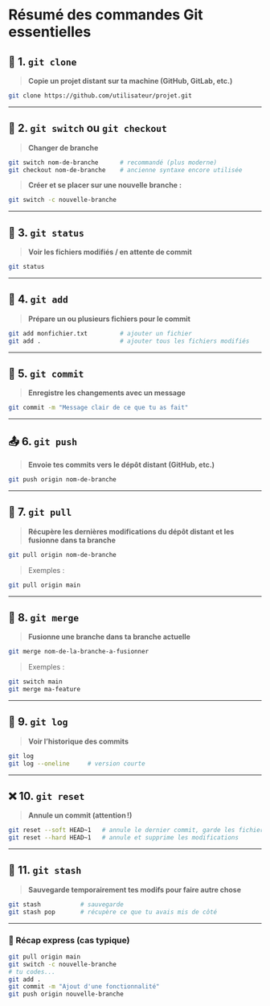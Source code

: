 # Résumé des commandes Git essentielles

## 🔄 1. `git clone`

> **Copie un projet distant sur ta machine (GitHub, GitLab, etc.)**

```bash
git clone https://github.com/utilisateur/projet.git
```

---

## 🔀 2. `git switch` ou `git checkout`

> **Changer de branche**

```bash
git switch nom-de-branche      # recommandé (plus moderne)
git checkout nom-de-branche    # ancienne syntaxe encore utilisée
```

> **Créer et se placer sur une nouvelle branche :**

```bash
git switch -c nouvelle-branche
```

---

## 📝 3. `git status`

> **Voir les fichiers modifiés / en attente de commit**

```bash
git status
```

---

## 📂 4. `git add`

> **Prépare un ou plusieurs fichiers pour le commit**

```bash
git add monfichier.txt         # ajouter un fichier
git add .                      # ajouter tous les fichiers modifiés
```

---

## 💾 5. `git commit`

> **Enregistre les changements avec un message**

```bash
git commit -m "Message clair de ce que tu as fait"
```

---

## 📤 6. `git push`

> **Envoie tes commits vers le dépôt distant (GitHub, etc.)**

```bash
git push origin nom-de-branche
```

---

## 🔄 7. `git pull`

> **Récupère les dernières modifications du dépôt distant et les fusionne dans ta branche**

```bash
git pull origin nom-de-branche
```

> Exemples :

```bash
git pull origin main
```

---

## 🔀 8. `git merge`

> **Fusionne une branche dans ta branche actuelle**

```bash
git merge nom-de-la-branche-a-fusionner
```

> Exemples :

```bash
git switch main
git merge ma-feature
```

---

## 🔧 9. `git log`

> **Voir l’historique des commits**

```bash
git log
git log --oneline     # version courte
```

---

## ❌ 10. `git reset`

> **Annule un commit (attention !)**

```bash
git reset --soft HEAD~1   # annule le dernier commit, garde les fichiers
git reset --hard HEAD~1   # annule et supprime les modifications
```

---

## 🧽 11. `git stash`

> **Sauvegarde temporairement tes modifs pour faire autre chose**

```bash
git stash           # sauvegarde
git stash pop       # récupère ce que tu avais mis de côté
```

---

### 🔁 Récap express (cas typique)

```bash
git pull origin main
git switch -c nouvelle-branche
# tu codes...
git add .
git commit -m "Ajout d'une fonctionnalité"
git push origin nouvelle-branche
```
